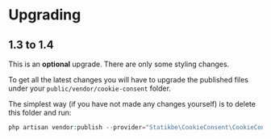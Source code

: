 # Upgrading

## 1.3 to 1.4
This is an **optional** upgrade. There are only some styling changes.

To get all the latest changes you will have to upgrade the published files under your `public/vendor/cookie-consent` folder.

The simplest way (if you have not made any changes yourself) is to delete this folder and run:
```php
php artisan vendor:publish --provider="Statikbe\CookieConsent\CookieConsentServiceProvider" --tag="public"
```
